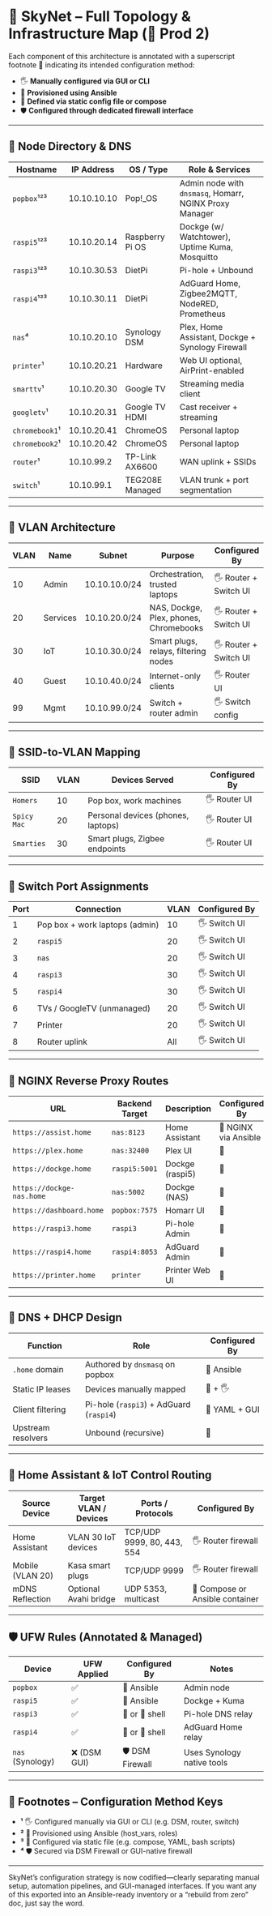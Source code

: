 # 🤖 SkyNet – Full Topology & Infrastructure Map (📌 Prod 2)

Each component of this architecture is annotated with a superscript footnote 🔹 indicating its intended configuration method:
- 🖐️ **Manually configured via GUI or CLI**
- 🤖 **Provisioned using Ansible**
- 📝 **Defined via static config file or compose**
- 🛡️ **Configured through dedicated firewall interface**

---

## 🧠 Node Directory & DNS

| Hostname       | IP Address     | OS / Type           | Role & Services                                                                 |
|----------------|----------------|----------------------|----------------------------------------------------------------------------------|
| `popbox`¹²³    | 10.10.10.10    | Pop!_OS              | Admin node with `dnsmasq`, Homarr, NGINX Proxy Manager                          |
| `raspi5`¹²³    | 10.10.20.14    | Raspberry Pi OS      | Dockge (w/ Watchtower), Uptime Kuma, Mosquitto                                  |
| `raspi3`¹²³    | 10.10.30.53    | DietPi               | Pi-hole + Unbound                                                               |
| `raspi4`¹²³    | 10.10.30.11    | DietPi               | AdGuard Home, Zigbee2MQTT, NodeRED, Prometheus                                  |
| `nas`⁴         | 10.10.20.10    | Synology DSM         | Plex, Home Assistant, Dockge + Synology Firewall                                |
| `printer`¹      | 10.10.20.21    | Hardware             | Web UI optional, AirPrint-enabled                                               |
| `smarttv`¹      | 10.10.20.30    | Google TV            | Streaming media client                                                          |
| `googletv`¹     | 10.10.20.31    | Google TV HDMI       | Cast receiver + streaming                                                       |
| `chromebook1`¹  | 10.10.20.41    | ChromeOS             | Personal laptop                                                                 |
| `chromebook2`¹  | 10.10.20.42    | ChromeOS             | Personal laptop                                                                 |
| `router`¹       | 10.10.99.2     | TP-Link AX6600       | WAN uplink + SSIDs                                                              |
| `switch`¹       | 10.10.99.1     | TEG208E Managed      | VLAN trunk + port segmentation                                                  |

---

## 🧩 VLAN Architecture

| VLAN | Name      | Subnet           | Purpose                                        | Configured By |
|------|-----------|------------------|------------------------------------------------|---------------|
| 10   | Admin     | 10.10.10.0/24    | Orchestration, trusted laptops                 | 🖐️ Router + Switch UI |
| 20   | Services  | 10.10.20.0/24    | NAS, Dockge, Plex, phones, Chromebooks         | 🖐️ Router + Switch UI |
| 30   | IoT       | 10.10.30.0/24    | Smart plugs, relays, filtering nodes           | 🖐️ Router + Switch UI |
| 40   | Guest     | 10.10.40.0/24    | Internet-only clients                          | 🖐️ Router UI           |
| 99   | Mgmt      | 10.10.99.0/24    | Switch + router admin                          | 🖐️ Switch config        |

---

## 📶 SSID-to-VLAN Mapping

| SSID         | VLAN | Devices Served                       | Configured By |
|--------------|------|--------------------------------------|---------------|
| `Homers`     | 10   | Pop box, work machines               | 🖐️ Router UI  |
| `Spicy Mac`  | 20   | Personal devices (phones, laptops)   | 🖐️ Router UI  |
| `Smarties`   | 30   | Smart plugs, Zigbee endpoints        | 🖐️ Router UI  |

---

## 🔌 Switch Port Assignments

| Port | Connection                      | VLAN | Configured By |
|------|----------------------------------|------|----------------|
| 1    | Pop box + work laptops (admin)   | 10   | 🖐️ Switch UI   |
| 2    | `raspi5`                         | 20   | 🖐️ Switch UI   |
| 3    | `nas`                            | 20   | 🖐️ Switch UI   |
| 4    | `raspi3`                         | 30   | 🖐️ Switch UI   |
| 5    | `raspi4`                         | 30   | 🖐️ Switch UI   |
| 6    | TVs / GoogleTV (unmanaged)       | 20   | 🖐️ Switch UI   |
| 7    | Printer                          | 20   | 🖐️ Switch UI   |
| 8    | Router uplink                    | All  | 🖐️ Switch UI   |

---

## 🔐 NGINX Reverse Proxy Routes

| URL                        | Backend Target         | Description                      | Configured By |
|----------------------------|-------------------------|-----------------------------------|---------------|
| `https://assist.home`      | `nas:8123`              | Home Assistant                    | 🤖 NGINX via Ansible |
| `https://plex.home`        | `nas:32400`             | Plex UI                           | 🤖              |
| `https://dockge.home`      | `raspi5:5001`           | Dockge (raspi5)                   | 🤖              |
| `https://dockge-nas.home`  | `nas:5002`              | Dockge (NAS)                      | 🤖              |
| `https://dashboard.home`   | `popbox:7575`           | Homarr UI                         | 🤖              |
| `https://raspi3.home`      | `raspi3`                | Pi-hole Admin                     | 🤖              |
| `https://raspi4.home`      | `raspi4:8053`           | AdGuard Admin                     | 🤖              |
| `https://printer.home`     | `printer`               | Printer Web UI                    | 🤖              |

---

## 🧭 DNS + DHCP Design

| Function            | Role                                 | Configured By |
|---------------------|--------------------------------------|---------------|
| `.home` domain      | Authored by `dnsmasq` on popbox      | 🤖 Ansible     |
| Static IP leases    | Devices manually mapped              | 🤖 + 🖐️        |
| Client filtering    | Pi-hole (`raspi3`) + AdGuard (`raspi4`) | 📝 YAML + GUI |
| Upstream resolvers  | Unbound (recursive)                  | 📝            |

---

## 🔄 Home Assistant & IoT Control Routing

| Source Device     | Target VLAN / Devices | Ports / Protocols                  | Configured By |
|-------------------|-----------------------|------------------------------------|---------------|
| Home Assistant    | VLAN 30 IoT devices   | TCP/UDP 9999, 80, 443, 554         | 🖐️ Router firewall |
| Mobile (VLAN 20)  | Kasa smart plugs      | TCP/UDP 9999                       | 🖐️ Router firewall |
| mDNS Reflection   | Optional Avahi bridge | UDP 5353, multicast                | 📝 Compose or Ansible container |

---

## 🛡️ UFW Rules (Annotated & Managed)

| Device           | UFW Applied | Configured By | Notes                      |
|------------------|-------------|----------------|----------------------------|
| `popbox`         | ✅           | 🤖 Ansible      | Admin node                 |
| `raspi5`         | ✅           | 🤖 Ansible      | Dockge + Kuma              |
| `raspi3`         | ✅           | 🤖 or 📝 shell   | Pi-hole DNS relay          |
| `raspi4`         | ✅           | 🤖 or 📝 shell   | AdGuard Home relay         |
| `nas` (Synology) | ❌ (DSM GUI) | 🛡️ DSM Firewall  | Uses Synology native tools |

---

## 🔹 Footnotes – Configuration Method Keys

- **¹** 🖐️ Configured manually via GUI or CLI (e.g. DSM, router, switch)
- **²** 🤖 Provisioned using Ansible (host_vars, roles)
- **³** 📝 Configured via static file (e.g. compose, YAML, bash scripts)
- **⁴** 🛡️ Secured via DSM Firewall or GUI-native firewall

---

SkyNet’s configuration strategy is now codified—clearly separating manual setup, automation pipelines, and GUI-managed interfaces. If you want any of this exported into an Ansible-ready inventory or a “rebuild from zero” doc, just say the word.

